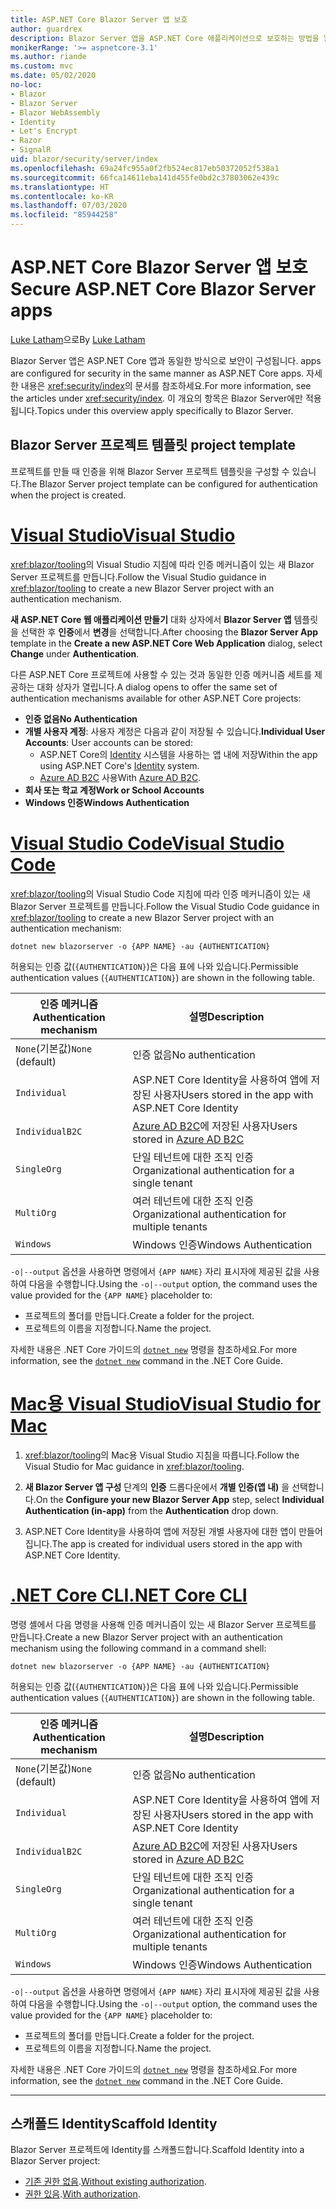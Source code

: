 ```yaml
---
title: ASP.NET Core Blazor Server 앱 보호
author: guardrex
description: Blazor Server 앱을 ASP.NET Core 애플리케이션으로 보호하는 방법을 알아봅니다.
monikerRange: '>= aspnetcore-3.1'
ms.author: riande
ms.custom: mvc
ms.date: 05/02/2020
no-loc:
- Blazor
- Blazor Server
- Blazor WebAssembly
- Identity
- Let's Encrypt
- Razor
- SignalR
uid: blazor/security/server/index
ms.openlocfilehash: 69a24fc955a0f2fb524ec817eb50372052f538a1
ms.sourcegitcommit: 66fca14611eba141d455fe0bd2c37803062e439c
ms.translationtype: HT
ms.contentlocale: ko-KR
ms.lasthandoff: 07/03/2020
ms.locfileid: "85944258"
---
```

# <a name="secure-aspnet-core-blazor-server-apps"></a><span data-ttu-id="a355d-103">ASP.NET Core Blazor Server 앱 보호</span><span class="sxs-lookup"><span data-stu-id="a355d-103">Secure ASP.NET Core Blazor Server apps</span></span>

<span data-ttu-id="a355d-104">[Luke Latham](https://github.com/guardrex)으로</span><span class="sxs-lookup"><span data-stu-id="a355d-104">By [Luke Latham](https://github.com/guardrex)</span></span>

Blazor Server<span data-ttu-id="a355d-105"> 앱은 ASP.NET Core 앱과 동일한 방식으로 보안이 구성됩니다.</span><span class="sxs-lookup"><span data-stu-id="a355d-105"> apps are configured for security in the same manner as ASP.NET Core apps.</span></span> <span data-ttu-id="a355d-106">자세한 내용은 <xref:security/index>의 문서를 참조하세요.</span><span class="sxs-lookup"><span data-stu-id="a355d-106">For more information, see the articles under <xref:security/index>.</span></span> <span data-ttu-id="a355d-107">이 개요의 항목은 Blazor Server에만 적용됩니다.</span><span class="sxs-lookup"><span data-stu-id="a355d-107">Topics under this overview apply specifically to Blazor Server.</span></span> 

## <a name="blazor-server-project-template"></a>Blazor Server<span data-ttu-id="a355d-108"> 프로젝트 템플릿</span><span class="sxs-lookup"><span data-stu-id="a355d-108"> project template</span></span>

<span data-ttu-id="a355d-109">프로젝트를 만들 때 인증을 위해 Blazor Server 프로젝트 템플릿을 구성할 수 있습니다.</span><span class="sxs-lookup"><span data-stu-id="a355d-109">The Blazor Server project template can be configured for authentication when the project is created.</span></span>

# <a name="visual-studio"></a>[<span data-ttu-id="a355d-110">Visual Studio</span><span class="sxs-lookup"><span data-stu-id="a355d-110">Visual Studio</span></span>](#tab/visual-studio)

<span data-ttu-id="a355d-111"><xref:blazor/tooling>의 Visual Studio 지침에 따라 인증 메커니즘이 있는 새 Blazor Server 프로젝트를 만듭니다.</span><span class="sxs-lookup"><span data-stu-id="a355d-111">Follow the Visual Studio guidance in <xref:blazor/tooling> to create a new Blazor Server project with an authentication mechanism.</span></span>

<span data-ttu-id="a355d-112">**새 ASP.NET Core 웹 애플리케이션 만들기** 대화 상자에서 **Blazor Server 앱** 템플릿을 선택한 후 **인증**에서 **변경**을 선택합니다.</span><span class="sxs-lookup"><span data-stu-id="a355d-112">After choosing the **Blazor Server App** template in the **Create a new ASP.NET Core Web Application** dialog, select **Change** under **Authentication**.</span></span>

<span data-ttu-id="a355d-113">다른 ASP.NET Core 프로젝트에 사용할 수 있는 것과 동일한 인증 메커니즘 세트를 제공하는 대화 상자가 열립니다.</span><span class="sxs-lookup"><span data-stu-id="a355d-113">A dialog opens to offer the same set of authentication mechanisms available for other ASP.NET Core projects:</span></span>

* <span data-ttu-id="a355d-114">**인증 없음**</span><span class="sxs-lookup"><span data-stu-id="a355d-114">**No Authentication**</span></span>
* <span data-ttu-id="a355d-115">**개별 사용자 계정**: 사용자 계정은 다음과 같이 저장될 수 있습니다.</span><span class="sxs-lookup"><span data-stu-id="a355d-115">**Individual User Accounts**: User accounts can be stored:</span></span>
  * <span data-ttu-id="a355d-116">ASP.NET Core의 [Identity](xref:security/authentication/identity) 시스템을 사용하는 앱 내에 저장</span><span class="sxs-lookup"><span data-stu-id="a355d-116">Within the app using ASP.NET Core's [Identity](xref:security/authentication/identity) system.</span></span>
  * <span data-ttu-id="a355d-117">[Azure AD B2C](xref:security/authentication/azure-ad-b2c) 사용</span><span class="sxs-lookup"><span data-stu-id="a355d-117">With [Azure AD B2C](xref:security/authentication/azure-ad-b2c).</span></span>
* <span data-ttu-id="a355d-118">**회사 또는 학교 계정**</span><span class="sxs-lookup"><span data-stu-id="a355d-118">**Work or School Accounts**</span></span>
* <span data-ttu-id="a355d-119">**Windows 인증**</span><span class="sxs-lookup"><span data-stu-id="a355d-119">**Windows Authentication**</span></span>

# <a name="visual-studio-code"></a>[<span data-ttu-id="a355d-120">Visual Studio Code</span><span class="sxs-lookup"><span data-stu-id="a355d-120">Visual Studio Code</span></span>](#tab/visual-studio-code)

<span data-ttu-id="a355d-121"><xref:blazor/tooling>의 Visual Studio Code 지침에 따라 인증 메커니즘이 있는 새 Blazor Server 프로젝트를 만듭니다.</span><span class="sxs-lookup"><span data-stu-id="a355d-121">Follow the Visual Studio Code guidance in <xref:blazor/tooling> to create a new Blazor Server project with an authentication mechanism:</span></span>

```dotnetcli
dotnet new blazorserver -o {APP NAME} -au {AUTHENTICATION}
```

<span data-ttu-id="a355d-122">허용되는 인증 값(`{AUTHENTICATION}`)은 다음 표에 나와 있습니다.</span><span class="sxs-lookup"><span data-stu-id="a355d-122">Permissible authentication values (`{AUTHENTICATION}`) are shown in the following table.</span></span>

| <span data-ttu-id="a355d-123">인증 메커니즘</span><span class="sxs-lookup"><span data-stu-id="a355d-123">Authentication mechanism</span></span> | <span data-ttu-id="a355d-124">설명</span><span class="sxs-lookup"><span data-stu-id="a355d-124">Description</span></span> |
| ------------------------ | ----------- |
| <span data-ttu-id="a355d-125">`None`(기본값)</span><span class="sxs-lookup"><span data-stu-id="a355d-125">`None` (default)</span></span>         | <span data-ttu-id="a355d-126">인증 없음</span><span class="sxs-lookup"><span data-stu-id="a355d-126">No authentication</span></span> |
| `Individual`             | <span data-ttu-id="a355d-127">ASP.NET Core Identity을 사용하여 앱에 저장된 사용자</span><span class="sxs-lookup"><span data-stu-id="a355d-127">Users stored in the app with ASP.NET Core Identity</span></span> |
| `IndividualB2C`          | <span data-ttu-id="a355d-128">[Azure AD B2C](xref:security/authentication/azure-ad-b2c)에 저장된 사용자</span><span class="sxs-lookup"><span data-stu-id="a355d-128">Users stored in [Azure AD B2C](xref:security/authentication/azure-ad-b2c)</span></span> |
| `SingleOrg`              | <span data-ttu-id="a355d-129">단일 테넌트에 대한 조직 인증</span><span class="sxs-lookup"><span data-stu-id="a355d-129">Organizational authentication for a single tenant</span></span> |
| `MultiOrg`               | <span data-ttu-id="a355d-130">여러 테넌트에 대한 조직 인증</span><span class="sxs-lookup"><span data-stu-id="a355d-130">Organizational authentication for multiple tenants</span></span> |
| `Windows`                | <span data-ttu-id="a355d-131">Windows 인증</span><span class="sxs-lookup"><span data-stu-id="a355d-131">Windows Authentication</span></span> |

<span data-ttu-id="a355d-132">`-o|--output` 옵션을 사용하면 명령에서 `{APP NAME}` 자리 표시자에 제공된 값을 사용하여 다음을 수행합니다.</span><span class="sxs-lookup"><span data-stu-id="a355d-132">Using the `-o|--output` option, the command uses the value provided for the `{APP NAME}` placeholder to:</span></span>

* <span data-ttu-id="a355d-133">프로젝트의 폴더를 만듭니다.</span><span class="sxs-lookup"><span data-stu-id="a355d-133">Create a folder for the project.</span></span>
* <span data-ttu-id="a355d-134">프로젝트의 이름을 지정합니다.</span><span class="sxs-lookup"><span data-stu-id="a355d-134">Name the project.</span></span>

<span data-ttu-id="a355d-135">자세한 내용은 .NET Core 가이드의 [`dotnet new`](/dotnet/core/tools/dotnet-new) 명령을 참조하세요.</span><span class="sxs-lookup"><span data-stu-id="a355d-135">For more information, see the [`dotnet new`](/dotnet/core/tools/dotnet-new) command in the .NET Core Guide.</span></span>

# <a name="visual-studio-for-mac"></a>[<span data-ttu-id="a355d-136">Mac용 Visual Studio</span><span class="sxs-lookup"><span data-stu-id="a355d-136">Visual Studio for Mac</span></span>](#tab/visual-studio-mac)

1. <span data-ttu-id="a355d-137"><xref:blazor/tooling>의 Mac용 Visual Studio 지침을 따릅니다.</span><span class="sxs-lookup"><span data-stu-id="a355d-137">Follow the Visual Studio for Mac guidance in <xref:blazor/tooling>.</span></span>

1. <span data-ttu-id="a355d-138">**새 Blazor Server 앱 구성** 단계의 **인증** 드롭다운에서 **개별 인증(앱 내)** 을 선택합니다.</span><span class="sxs-lookup"><span data-stu-id="a355d-138">On the **Configure your new Blazor Server App** step, select **Individual Authentication (in-app)** from the **Authentication** drop down.</span></span>

1. <span data-ttu-id="a355d-139">ASP.NET Core Identity을 사용하여 앱에 저장된 개별 사용자에 대한 앱이 만들어집니다.</span><span class="sxs-lookup"><span data-stu-id="a355d-139">The app is created for individual users stored in the app with ASP.NET Core Identity.</span></span>

# <a name="net-core-cli"></a>[<span data-ttu-id="a355d-140">.NET Core CLI</span><span class="sxs-lookup"><span data-stu-id="a355d-140">.NET Core CLI</span></span>](#tab/netcore-cli/)

<span data-ttu-id="a355d-141">명령 셸에서 다음 명령을 사용해 인증 메커니즘이 있는 새 Blazor Server 프로젝트를 만듭니다.</span><span class="sxs-lookup"><span data-stu-id="a355d-141">Create a new Blazor Server project with an authentication mechanism using the following command in a command shell:</span></span>

```dotnetcli
dotnet new blazorserver -o {APP NAME} -au {AUTHENTICATION}
```

<span data-ttu-id="a355d-142">허용되는 인증 값(`{AUTHENTICATION}`)은 다음 표에 나와 있습니다.</span><span class="sxs-lookup"><span data-stu-id="a355d-142">Permissible authentication values (`{AUTHENTICATION}`) are shown in the following table.</span></span>

| <span data-ttu-id="a355d-143">인증 메커니즘</span><span class="sxs-lookup"><span data-stu-id="a355d-143">Authentication mechanism</span></span> | <span data-ttu-id="a355d-144">설명</span><span class="sxs-lookup"><span data-stu-id="a355d-144">Description</span></span> |
| ------------------------ | ----------- |
| <span data-ttu-id="a355d-145">`None`(기본값)</span><span class="sxs-lookup"><span data-stu-id="a355d-145">`None` (default)</span></span>         | <span data-ttu-id="a355d-146">인증 없음</span><span class="sxs-lookup"><span data-stu-id="a355d-146">No authentication</span></span> |
| `Individual`             | <span data-ttu-id="a355d-147">ASP.NET Core Identity을 사용하여 앱에 저장된 사용자</span><span class="sxs-lookup"><span data-stu-id="a355d-147">Users stored in the app with ASP.NET Core Identity</span></span> |
| `IndividualB2C`          | <span data-ttu-id="a355d-148">[Azure AD B2C](xref:security/authentication/azure-ad-b2c)에 저장된 사용자</span><span class="sxs-lookup"><span data-stu-id="a355d-148">Users stored in [Azure AD B2C](xref:security/authentication/azure-ad-b2c)</span></span> |
| `SingleOrg`              | <span data-ttu-id="a355d-149">단일 테넌트에 대한 조직 인증</span><span class="sxs-lookup"><span data-stu-id="a355d-149">Organizational authentication for a single tenant</span></span> |
| `MultiOrg`               | <span data-ttu-id="a355d-150">여러 테넌트에 대한 조직 인증</span><span class="sxs-lookup"><span data-stu-id="a355d-150">Organizational authentication for multiple tenants</span></span> |
| `Windows`                | <span data-ttu-id="a355d-151">Windows 인증</span><span class="sxs-lookup"><span data-stu-id="a355d-151">Windows Authentication</span></span> |

<span data-ttu-id="a355d-152">`-o|--output` 옵션을 사용하면 명령에서 `{APP NAME}` 자리 표시자에 제공된 값을 사용하여 다음을 수행합니다.</span><span class="sxs-lookup"><span data-stu-id="a355d-152">Using the `-o|--output` option, the command uses the value provided for the `{APP NAME}` placeholder to:</span></span>

* <span data-ttu-id="a355d-153">프로젝트의 폴더를 만듭니다.</span><span class="sxs-lookup"><span data-stu-id="a355d-153">Create a folder for the project.</span></span>
* <span data-ttu-id="a355d-154">프로젝트의 이름을 지정합니다.</span><span class="sxs-lookup"><span data-stu-id="a355d-154">Name the project.</span></span>

<span data-ttu-id="a355d-155">자세한 내용은 .NET Core 가이드의 [`dotnet new`](/dotnet/core/tools/dotnet-new) 명령을 참조하세요.</span><span class="sxs-lookup"><span data-stu-id="a355d-155">For more information, see the [`dotnet new`](/dotnet/core/tools/dotnet-new) command in the .NET Core Guide.</span></span>

---

## <a name="scaffold-identity"></a><span data-ttu-id="a355d-156">스캐폴드 Identity</span><span class="sxs-lookup"><span data-stu-id="a355d-156">Scaffold Identity</span></span>

<span data-ttu-id="a355d-157">Blazor Server 프로젝트에 Identity를 스캐폴드합니다.</span><span class="sxs-lookup"><span data-stu-id="a355d-157">Scaffold Identity into a Blazor Server project:</span></span>

* <span data-ttu-id="a355d-158">[기존 권한 없음](xref:security/authentication/scaffold-identity#scaffold-identity-into-a-blazor-server-project-without-existing-authorization).</span><span class="sxs-lookup"><span data-stu-id="a355d-158">[Without existing authorization](xref:security/authentication/scaffold-identity#scaffold-identity-into-a-blazor-server-project-without-existing-authorization).</span></span>
* <span data-ttu-id="a355d-159">[권한 있음](xref:security/authentication/scaffold-identity#scaffold-identity-into-a-blazor-server-project-with-authorization).</span><span class="sxs-lookup"><span data-stu-id="a355d-159">[With authorization](xref:security/authentication/scaffold-identity#scaffold-identity-into-a-blazor-server-project-with-authorization).</span></span>
